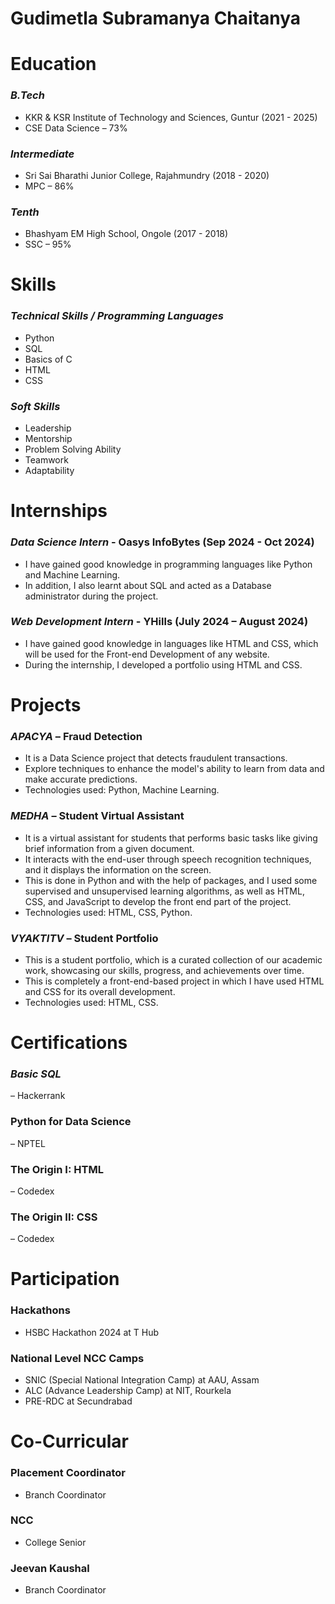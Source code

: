 # Gudimetla Subramanya Chaitanya

# Education
### *B.Tech*
- KKR & KSR Institute of Technology and Sciences, Guntur (2021 - 2025)
- CSE Data Science – 73%

### *Intermediate*
- Sri Sai Bharathi Junior College, Rajahmundry (2018 - 2020)
- MPC – 86%

### *Tenth*
- Bhashyam EM High School, Ongole (2017 - 2018)
- SSC – 95%

# Skills
### *Technical Skills / Programming Languages*
- Python
- SQL
- Basics of C
- HTML
- CSS

### *Soft Skills*
- Leadership
- Mentorship
- Problem Solving Ability
- Teamwork
- Adaptability

# Internships
### *Data Science Intern* - Oasys InfoBytes (Sep 2024 - Oct 2024)
- I have gained good knowledge in programming languages like Python and Machine Learning. 
- In addition, I also learnt about SQL and acted as a Database administrator during the project.

### *Web Development Intern* - YHills (July 2024 – August 2024)
- I have gained good knowledge in languages like HTML and CSS, which will be used for the Front-end Development of any website.
- During the internship, I developed a portfolio using HTML and CSS.

# Projects
### *APACYA* – Fraud Detection
- It is a Data Science project that detects fraudulent transactions.
- Explore techniques to enhance the model's ability to learn from data and make accurate predictions.
- Technologies used: Python, Machine Learning.

### *MEDHA* – Student Virtual Assistant
- It is a virtual assistant for students that performs basic tasks like giving brief information from a given document.
- It interacts with the end-user through speech recognition techniques, and it displays the information on the screen.
- This is done in Python and with the help of packages, and I used some supervised and unsupervised learning algorithms, as well as HTML, CSS, and JavaScript to develop the front end part of the project.
- Technologies used: HTML, CSS, Python.

### *VYAKTITV* – Student Portfolio
- This is a student portfolio, which is a curated collection of our academic work, showcasing our skills, progress, and achievements over time.
- This is completely a front-end-based project in which I have used HTML and CSS for its overall development.
- Technologies used: HTML, CSS.

# Certifications
### *Basic SQL*
– Hackerrank
### Python for Data Science
– NPTEL
### The Origin I: HTML
– Codedex
### The Origin II: CSS
– Codedex

# Participation
### Hackathons
- HSBC Hackathon 2024 at T Hub

### National Level NCC Camps
- SNIC (Special National Integration Camp) at AAU, Assam
- ALC (Advance Leadership Camp) at NIT, Rourkela
- PRE-RDC at Secundrabad

# Co-Curricular
### Placement Coordinator
- Branch Coordinator

### NCC
- College Senior

### Jeevan Kaushal
- Branch Coordinator
